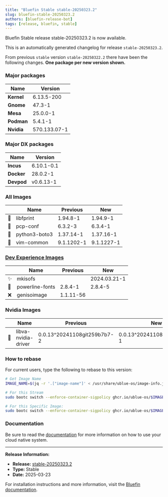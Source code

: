 ```yaml
---
title: "Bluefin Stable stable-20250323.2"
slug: bluefin-stable-20250323.2
authors: [bluefin-release-bot]
tags: [release, bluefin, stable]
---
```


Bluefin Stable release stable-20250323.2 is now available.

<!--truncate-->

This is an automatically generated changelog for release `stable-20250323.2`.

From previous `stable` version `stable-20250322.2` there have been the following changes. **One package per new version shown.**

### Major packages

| Name       | Version      |
| ---------- | ------------ |
| **Kernel** | 6.13.5-200   |
| **Gnome**  | 47.3-1       |
| **Mesa**   | 25.0.0-1     |
| **Podman** | 5.4.1-1      |
| **Nvidia** | 570.133.07-1 |

### Major DX packages

| Name       | Version    |
| ---------- | ---------- |
| **Incus**  | 6.10.1-0.1 |
| **Docker** | 28.0.2-1   |
| **Devpod** | v0.6.13-1  |

### All Images

|     | Name          | Previous   | New        |
| --- | ------------- | ---------- | ---------- |
| 🔄  | libfprint     | 1.94.8-1   | 1.94.9-1   |
| 🔄  | pcp-conf      | 6.3.2-3    | 6.3.4-1    |
| 🔄  | python3-boto3 | 1.37.14-1  | 1.37.16-1  |
| 🔄  | vim-common    | 9.1.1202-1 | 9.1.1227-1 |

### [Dev Experience Images](https://docs.projectbluefin.io/bluefin-dx)

|     | Name            | Previous  | New          |
| --- | --------------- | --------- | ------------ |
| ✨  | mkisofs         |           | 2024.03.21-1 |
| 🔄  | powerline-fonts | 2.8.4-1   | 2.8.4-5      |
| ❌  | genisoimage     | 1.1.11-56 |              |

### Nvidia Images

|     | Name                | Previous                    | New                         |
| --- | ------------------- | --------------------------- | --------------------------- |
| 🔄  | libva-nvidia-driver | 0.0.13^20241108git259b7b7-2 | 0.0.13^20241108git259b7b7-1 |

### How to rebase

For current users, type the following to rebase to this version:

```bash
# Get Image Name
IMAGE_NAME=$(jq -r '.["image-name"]' < /usr/share/ublue-os/image-info.json)

# For this Stream
sudo bootc switch --enforce-container-sigpolicy ghcr.io/ublue-os/$IMAGE_NAME:stable

# For this Specific Image:
sudo bootc switch --enforce-container-sigpolicy ghcr.io/ublue-os/$IMAGE_NAME:stable-20250323.2
```

### Documentation

Be sure to read the [documentation](https://docs.projectbluefin.io/) for more information
on how to use your cloud native system.

---

**Release Information:**

- **Release:** [stable-20250323.2](https://github.com/ublue-os/bluefin/releases/tag/stable-20250323.2)
- **Type:** Stable
- **Date:** 2025-03-23

For installation instructions and more information, visit the [Bluefin documentation](https://docs.projectbluefin.io/).
